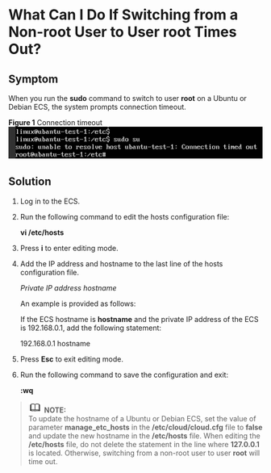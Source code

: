 # What Can I Do If Switching from a Non-root User to User root Times Out?<a name="EN-US_TOPIC_0094801708"></a>

## Symptom<a name="section174441551144120"></a>

When you run the  **sudo**  command to switch to user  **root**  on a Ubuntu or Debian ECS, the system prompts connection timeout.

**Figure  1**  Connection timeout<a name="fig727412824411"></a>  
![](figures/connection-timeout.png "connection-timeout")

## Solution<a name="section1933384114410"></a>

1.  Log in to the ECS.
2.  Run the following command to edit the hosts configuration file:

    **vi /etc/hosts**

3.  Press  **i**  to enter editing mode.
4.  Add the IP address and hostname to the last line of the hosts configuration file.

    _Private IP address hostname_

    An example is provided as follows:

    If the ECS hostname is  **hostname**  and the private IP address of the ECS is 192.168.0.1, add the following statement:

    192.168.0.1 hostname

5.  Press  **Esc**  to exit editing mode.
6.  Run the following command to save the configuration and exit:

    **:wq**


>![](public_sys-resources/icon-note.gif) **NOTE:**   
>To update the hostname of a Ubuntu or Debian ECS, set the value of parameter  **manage\_etc\_hosts**  in the  **/etc/cloud/cloud.cfg**  file to  **false**  and update the new hostname in the  **/etc/hosts**  file. When editing the  **/etc/hosts**  file, do not delete the statement in the line where  **127.0.0.1**  is located. Otherwise, switching from a non-root user to user  **root**  will time out.  

